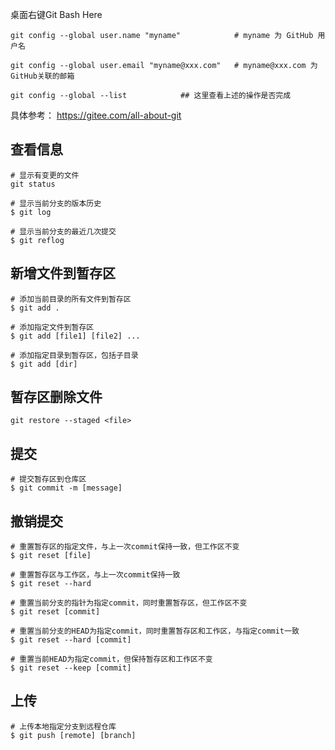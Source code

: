桌面右键Git Bash Here

```shell
git config --global user.name "myname"  		  # myname 为 GitHub 用户名
 
git config --global user.email "myname@xxx.com"   # myname@xxx.com 为 GitHub关联的邮箱

git config --global --list            ## 这里查看上述的操作是否完成
```

具体参考： https://gitee.com/all-about-git

## 查看信息

```shell
# 显示有变更的文件
git status

# 显示当前分支的版本历史
$ git log

# 显示当前分支的最近几次提交
$ git reflog
```



## 新增文件到暂存区

```shell
# 添加当前目录的所有文件到暂存区
$ git add .

# 添加指定文件到暂存区
$ git add [file1] [file2] ...

# 添加指定目录到暂存区，包括子目录
$ git add [dir]

```

## 暂存区删除文件

```shell
git restore --staged <file>
```

## 提交

```shell
# 提交暂存区到仓库区
$ git commit -m [message]
```

## 撤销提交

```shell
# 重置暂存区的指定文件，与上一次commit保持一致，但工作区不变
$ git reset [file]

# 重置暂存区与工作区，与上一次commit保持一致
$ git reset --hard

# 重置当前分支的指针为指定commit，同时重置暂存区，但工作区不变
$ git reset [commit]

# 重置当前分支的HEAD为指定commit，同时重置暂存区和工作区，与指定commit一致
$ git reset --hard [commit]

# 重置当前HEAD为指定commit，但保持暂存区和工作区不变
$ git reset --keep [commit]
```

## 上传

```shell
# 上传本地指定分支到远程仓库
$ git push [remote] [branch]
```

